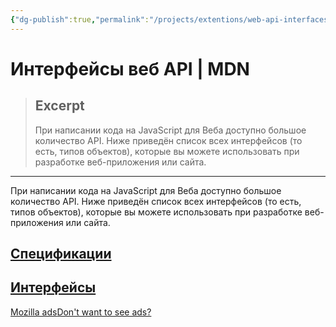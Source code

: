```yaml
---
{"dg-publish":true,"permalink":"/projects/extentions/web-api-interfaces/"}
---
```



# Интерфейсы веб API | MDN

> ## Excerpt
> При написании кода на JavaScript для Веба доступно большое количество API. Ниже приведён список всех интерфейсов (то есть, типов объектов), которые вы можете использовать при разработке веб-приложения или сайта.

---
При написании кода на JavaScript для Веба доступно большое количество API. Ниже приведён список всех интерфейсов (то есть, типов объектов), которые вы можете использовать при разработке веб-приложения или сайта.

## [Спецификации](https://developer.mozilla.org/ru/docs/Web/API#%D1%81%D0%BF%D0%B5%D1%86%D0%B8%D1%84%D0%B8%D0%BA%D0%B0%D1%86%D0%B8%D0%B8)

## [Интерфейсы](https://developer.mozilla.org/ru/docs/Web/API#%D0%B8%D0%BD%D1%82%D0%B5%D1%80%D1%84%D0%B5%D0%B9%D1%81%D1%8B)

[](https://developer.mozilla.org/pong/click?code=aHR0cHM6Ly9zcnYuYnV5c2VsbGFkcy5jb20vYWRzL2NsaWNrL3gvR1RORDQyN0lGVDdENTI3TEM2N0xZS1FVQ0tTSTUyN1VDS1NJVlozSkNBN0k1NVFMRlRCSTY1M0tDNkJJVEtRWUZUU0k0MjNJRlRCSUVLN0VDNjdEQ0tKTEhFWUk1SzdZQ0s3REUyM0VDVE5DWUJaNTJL.JTmnMZVGvL%2BLQIcgZMB7%2FYXQ8utk54bBFnHYwI3kuKY%3D&version=2)[Mozilla ads](https://developer.mozilla.org/en-US/advertising)[Don't want to see ads?](https://developer.mozilla.org/en-US/plus?ref=nope)
